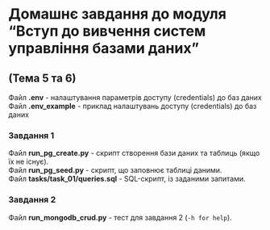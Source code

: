 # Домашнє завдання до модуля “Вступ до вивчення систем управління базами даних”  
## (Тема 5 та 6)


Файл **.env** - налаштування параметрів доступу (credentials) до баз даних   
Файл **.env_example** - приклад налаштувань доступу (credentials) до баз даних

### Завдання 1  
Файл **run_pg_create.py** - скрипт створення бази даних та таблиць (якщо їх не існує).        
Файл **run_pg_seed.py** - скрипт, що заповнює таблиці даними.        
Файл **tasks/task_01/queries.sql** - SQL-скрипт, із заданими запитами.        
  
### Завдання 2  
Файл **run_mongodb_crud.py** - тест для завдання 2 (``-h for help``).  

